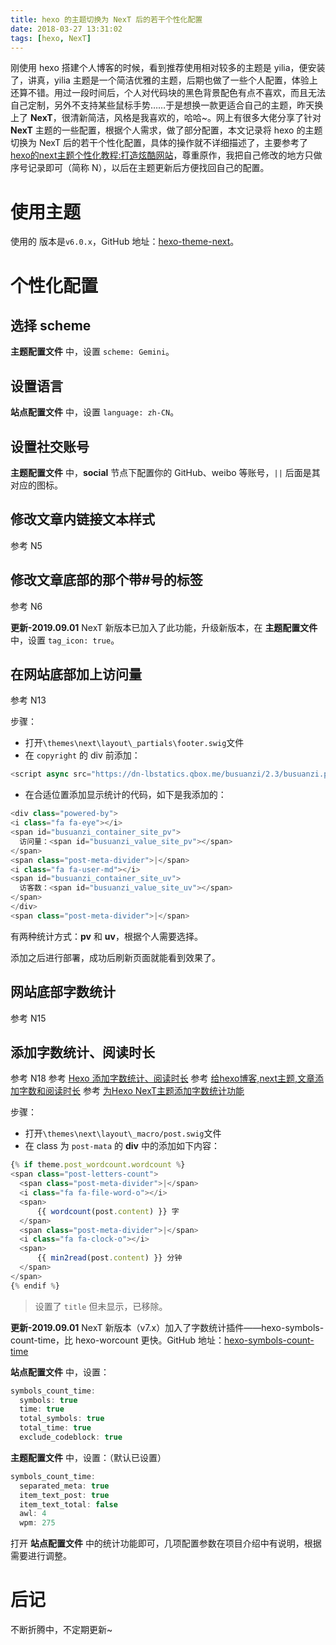 ```yaml
---
title: hexo 的主题切换为 NexT 后的若干个性化配置
date: 2018-03-27 13:31:02
tags: [hexo, NexT]
---
```

刚使用 hexo 搭建个人博客的时候，看到推荐使用相对较多的主题是 yilia，便安装了，讲真，yilia 主题是一个简洁优雅的主题，后期也做了一些个人配置，体验上还算不错。用过一段时间后，个人对代码块的黑色背景配色有点不喜欢，而且无法自己定制，另外不支持某些鼠标手势……于是想换一款更适合自己的主题，昨天换上了 **NexT**，很清新简洁，风格是我喜欢的，哈哈~。网上有很多大佬分享了针对 **NexT** 主题的一些配置，根据个人需求，做了部分配置，本文记录将 hexo 的主题切换为 NexT 后的若干个性化配置，具体的操作就不详细描述了，主要参考了[hexo的next主题个性化教程:打造炫酷网站](https://www.jianshu.com/p/f054333ac9e6)，尊重原作，我把自己修改的地方只做序号记录即可（简称 N），以后在主题更新后方便找回自己的配置。

<!--more-->

# 使用主题
使用的 版本是`v6.0.x`，GitHub 地址：[hexo-theme-next](https://github.com/theme-next/hexo-theme-next)。

# 个性化配置
## 选择 scheme
**主题配置文件** 中，设置 `scheme: Gemini`。

## 设置语言
**站点配置文件** 中，设置 `language: zh-CN`。

## 设置社交账号
**主题配置文件** 中，**social** 节点下配置你的 GitHub、weibo 等账号，`||` 后面是其对应的图标。

## 修改文章内链接文本样式
参考 N5

## 修改文章底部的那个带#号的标签
参考 N6

**更新-2019.09.01**
NexT 新版本已加入了此功能，升级新版本，在 **主题配置文件** 中，设置 `tag_icon: true`。

## 在网站底部加上访问量
参考 N13

步骤：
- 打开`\themes\next\layout\_partials\footer.swig`文件
- 在 `copyright` 的 div 前添加：
```js
<script async src="https://dn-lbstatics.qbox.me/busuanzi/2.3/busuanzi.pure.mini.js"></script>
```
- 在合适位置添加显示统计的代码，如下是我添加的：
```js
<div class="powered-by">
<i class="fa fa-eye"></i>
<span id="busuanzi_container_site_pv">
  访问量：<span id="busuanzi_value_site_pv"></span>
</span>
<span class="post-meta-divider">|</span>
<i class="fa fa-user-md"></i>
<span id="busuanzi_container_site_uv">
  访客数：<span id="busuanzi_value_site_uv"></span>
</span>
</div>
<span class="post-meta-divider">|</span>
```
有两种统计方式：**pv** 和 **uv**，根据个人需要选择。

添加之后进行部署，成功后刷新页面就能看到效果了。

## 网站底部字数统计
参考 N15

## 添加字数统计、阅读时长
参考 N18
参考 [Hexo 添加字数统计、阅读时长](https://sessionch.com/hexo/hexo-common-plug.html)
参考 [给hexo博客,next主题,文章添加字数和阅读时长](https://toxufe.github.io/posts/41943/)
参考 [为Hexo NexT主题添加字数统计功能](https://eason-yang.com/2016/11/05/add-word-count-to-hexo-next/)

步骤：
- 打开`\themes\next\layout\_macro/post.swig`文件
- 在 class 为 `post-mata` 的 **div** 中的添加如下内容：
```js
{% if theme.post_wordcount.wordcount %}
<span class="post-letters-count">
  <span class="post-meta-divider">|</span>
  <i class="fa fa-file-word-o"></i>
  <span>
      {{ wordcount(post.content) }} 字
  </span>
  <span class="post-meta-divider">|</span>
  <i class="fa fa-clock-o"></i>
  <span>
      {{ min2read(post.content) }} 分钟
  </span>
</span>
{% endif %}
```
> 设置了 `title` 但未显示，已移除。

**更新-2019.09.01**
NexT 新版本（v7.x）加入了字数统计插件——hexo-symbols-count-time，比 hexo-worcount 更快。GitHub 地址：[hexo-symbols-count-time](https://github.com/theme-next/hexo-symbols-count-time)

**站点配置文件** 中，设置：
```js
symbols_count_time:
  symbols: true
  time: true
  total_symbols: true
  total_time: true
  exclude_codeblock: true
```

**主题配置文件** 中，设置：（默认已设置）
```js
symbols_count_time:
  separated_meta: true
  item_text_post: true
  item_text_total: false
  awl: 4
  wpm: 275
```
打开 **站点配置文件** 中的统计功能即可，几项配置参数在项目介绍中有说明，根据需要进行调整。

# 后记
不断折腾中，不定期更新~